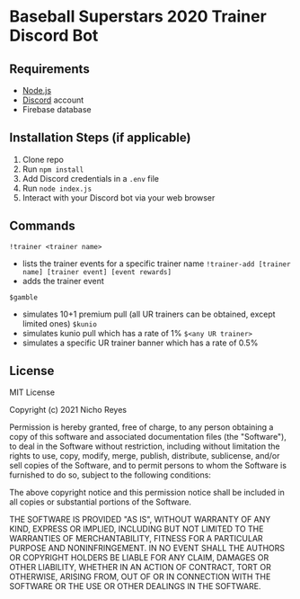 # Baseball Superstars 2020 Trainer Discord Bot

## Requirements

- [Node.js](http://nodejs.org/)
- [Discord](https://discordapp.com/) account
- Firebase database

## Installation Steps (if applicable)

1. Clone repo
2. Run `npm install`
3. Add Discord credentials in a `.env` file
3. Run `node index.js`
4. Interact with your Discord bot via your web browser

## Commands
`!trainer <trainer name>`
  - lists the trainer events for a specific trainer name
`!trainer-add [trainer name] [trainer event] [event rewards]`
  - adds the trainer event

`$gamble`
  - simulates 10+1 premium pull (all UR trainers can be obtained, except limited ones)
`$kunio`
   - simulates kunio pull which has a rate of 1%
`$<any UR trainer>`
   - simulates a specific UR trainer banner which has a rate of 0.5%  


## License

MIT License

Copyright (c) 2021 Nicho Reyes

Permission is hereby granted, free of charge, to any person obtaining a copy
of this software and associated documentation files (the "Software"), to deal
in the Software without restriction, including without limitation the rights
to use, copy, modify, merge, publish, distribute, sublicense, and/or sell
copies of the Software, and to permit persons to whom the Software is
furnished to do so, subject to the following conditions:

The above copyright notice and this permission notice shall be included in all
copies or substantial portions of the Software.

THE SOFTWARE IS PROVIDED "AS IS", WITHOUT WARRANTY OF ANY KIND, EXPRESS OR
IMPLIED, INCLUDING BUT NOT LIMITED TO THE WARRANTIES OF MERCHANTABILITY,
FITNESS FOR A PARTICULAR PURPOSE AND NONINFRINGEMENT. IN NO EVENT SHALL THE
AUTHORS OR COPYRIGHT HOLDERS BE LIABLE FOR ANY CLAIM, DAMAGES OR OTHER
LIABILITY, WHETHER IN AN ACTION OF CONTRACT, TORT OR OTHERWISE, ARISING FROM,
OUT OF OR IN CONNECTION WITH THE SOFTWARE OR THE USE OR OTHER DEALINGS IN THE
SOFTWARE.

